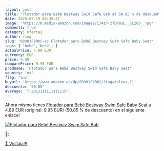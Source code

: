 ```yaml
---
layout: post
title: 'Flotador para Bebé Bestway Swim Safe Bab al 50.85 % de descuento'
date: 2020-09-19 08:45:37
image: 'https://m.media-amazon.com/images/I/41P-zTQKmsL._SL200_.jpg'
comments: true
category: ofertas
author: ring
slug: 'B00H1F2RUS-es Flotador para Bebé Bestway Swim Safe Baby Seat'
tags: [ 'bebé','bebé', ]
actualPrice: 4.89 EUR
currency: EUR
price: 4.89
comparePrice: 9.95 EUR
prodname: 'Flotador para Bebé Bestway Swim Safe Baby Seat'
country: 'es'
flag: '🇪🇸'
buyurl: 'https://www.amazon.es/dp/B00H1F2RUS/?tag=tolees-21'
descuento: '50.85'
average: '7.2011111111111115'
---
```


Ahora mismo tienes [Flotador para Bebé Bestway Swim Safe Baby Seat](https://www.amazon.es/dp/B00H1F2RUS/?tag=tolees-21) a 4.89 EUR (original: 9.95 EUR) (50.85 %  de descuento) en el siguiente enlace!

[![Flotador para Bebé Bestway Swim Safe Bab](https://m.media-amazon.com/images/I/41P-zTQKmsL._SL200_.jpg)](https://www.amazon.es/dp/B00H1F2RUS/?tag=tolees-21)

🔎:


[🛒 Visítala!!!](https://www.amazon.es/dp/B00H1F2RUS/?tag=tolees-21)
